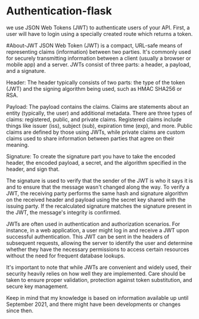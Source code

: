# Authentication-flask
we use JSON Web Tokens (JWT) to authenticate users of your API. First, a user will have to login using a specially created route which returns a token.

#About-JWT
JSON Web Token (JWT) is a compact, URL-safe means of representing claims (information) between two parties. It's commonly used for securely transmitting information between a client (usually a browser or mobile app) and a server. JWTs consist of three parts: a header, a payload, and a signature.

Header: The header typically consists of two parts: the type of the token (JWT) and the signing algorithm being used, such as HMAC SHA256 or RSA. 

Payload: The payload contains the claims. Claims are statements about an entity (typically, the user) and additional metadata. There are three types of claims: registered, public, and private claims. Registered claims include things like issuer (iss), subject (sub), expiration time (exp), and more. Public claims are defined by those using JWTs, while private claims are custom claims used to share information between parties that agree on their meaning.

Signature: To create the signature part you have to take the encoded header, the encoded payload, a secret, and the algorithm specified in the header, and sign that.

The signature is used to verify that the sender of the JWT is who it says it is and to ensure that the message wasn't changed along the way. To verify a JWT, the receiving party performs the same hash and signature algorithm on the received header and payload using the secret key shared with the issuing party. If the recalculated signature matches the signature present in the JWT, the message's integrity is confirmed.

JWTs are often used in authentication and authorization scenarios. For instance, in a web application, a user might log in and receive a JWT upon successful authentication. This JWT can be sent in the headers of subsequent requests, allowing the server to identify the user and determine whether they have the necessary permissions to access certain resources without the need for frequent database lookups.

It's important to note that while JWTs are convenient and widely used, their security heavily relies on how well they are implemented. Care should be taken to ensure proper validation, protection against token substitution, and secure key management.

Keep in mind that my knowledge is based on information available up until September 2021, and there might have been developments or changes since then.

